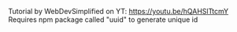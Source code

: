 Tutorial by WebDevSimplified on YT: https://youtu.be/hQAHSlTtcmY
Requires npm package called "uuid" to generate unique id
